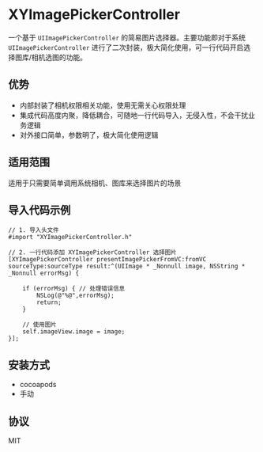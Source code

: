 # XYImagePickerController
 一个基于 `UIImagePickerController` 的简易图片选择器。主要功能即对于系统 `UIImagePickerController` 进行了二次封装，极大简化使用，可一行代码开启选择图库/相机选图的功能。
 
 
## 优势
 
 - 内部封装了相机权限相关功能，使用无需关心权限处理
 - 集成代码高度内聚，降低耦合，可随地一行代码导入，无侵入性，不会干扰业务逻辑
 - 对外接口简单，参数明了，极大简化使用逻辑

## 适用范围
 
 适用于只需要简单调用系统相机、图库来选择图片的场景
 
## 导入代码示例
 
```
// 1. 导入头文件
#import "XYImagePickerController.h"

// 2. 一行代码添加 XYImagePickerController 选择图片
[XYImagePickerController presentImagePickerFromVC:fromVC sourceType:sourceType result:^(UIImage * _Nonnull image, NSString * _Nonnull errorMsg) {
    
    if (errorMsg) { // 处理错误信息
        NSLog(@"%@",errorMsg);
        return;
    }
    
    // 使用图片
    self.imageView.image = image;
}];
```

## 安装方式

- cocoapods
- 手动

## 协议

MIT

